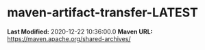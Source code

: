 # maven-artifact-transfer-LATEST

**Last Modified:** 2020-12-22 10:36:00.0
**Maven URL:** https://maven.apache.org/shared-archives/
